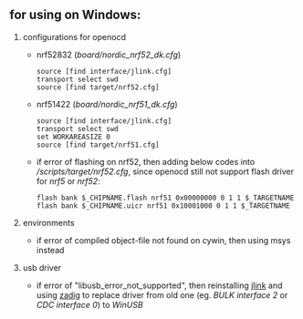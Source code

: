 ## for using on Windows:

1. configurations for openocd
	- nrf52832 (*board/nordic_nrf52_dk.cfg*)  
		```
		source [find interface/jlink.cfg]
		transport select swd
		source [find target/nrf52.cfg]
		```
	- nrf51422 (*board/nordic_nrf51_dk.cfg*)  
		```
		source [find interface/jlink.cfg]
		transport select swd
		set WORKAREASIZE 0
		source [find target/nrf51.cfg]
		```
	- if error of flashing on nrf52, then adding below codes into */scripts/target/nrf52.cfg*, since openocd still not support flash driver for *nrf5* or *nrf52*:  
		```
		flash bank $_CHIPNAME.flash nrf51 0x00000000 0 1 1 $_TARGETNAME
		flash bank $_CHIPNAME.uicr nrf51 0x10001000 0 1 1 $_TARGETNAME
		```

2. environments
	- if error of compiled object-file not found on cywin, then using msys instead

3. usb driver
	- if error of "libusb_error_not_supported", then reinstalling [jlink](https://www.segger.com/downloads/jlink/#J-LinkSoftwareAndDocumentationPack) and using [zadig](https://zadig.akeo.ie) to replace driver from old one (eg. *BULK interface 2* or *CDC interface 0*) to *WinUSB*


